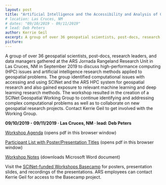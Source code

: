```yaml
---
layout: post
title: "Artificial Intelligence and the Accessibility and Analysis of Geospatial Data: A SCINet Workshop"
# location: Las Cruces, NM
# dates: "09/10/2019 - 09/11/2019"
# lead: Deb Peters
author: Kerrie Geil
excerpt: A group of over 36 geospatial scientists, post-docs, research leaders, and data managers gathered at the ARS Jornada Rangeland Research Unit in Las Cruces, NM in September 2019 to discuss high-performance computing
picture:
---
```


A group of over 36 geospatial scientists, post-docs, research leaders, and data managers gathered at the ARS Jornada Rangeland Research Unit in Las Cruces, NM in September 2019 to discuss high-performance computing (HPC) issues and artificial intelligence research methods applied to geospatial problems. The group identified computational issues with accessing and using SCINet and the ARS HPC system for geospatial research and also gained exposure to relevant machine learning and deep learning research methods. The workshop resulted in the creation of a SCINet Geospatial Working Group to continue identifying and addressing complex computational problems as well as to collaborate on new geospatial research projects. Contact Kerrie Geil to get involved with the Working Group.

**09/10/2019 - 09/11/2019   &middot;   Las Cruces, NM   &middot;   lead: Deb Peters**


[Workshop Agenda](/assets/pdf/workshops/2019-09-Geospatial-Las-Cruces/Workshop-Agenda.pdf) (opens pdf in this browser window)

[Participant List with Poster/Presentation Titles](/assets/pdf/workshops/2019-09-Geospatial-Las-Cruces/Workshop-Participant-List-with-Presentation-Titles.pdf) (opens pdf in this browser window)

[Workshop Notes](/assets/pdf/workshops/2019-09-Geospatial-Las-Cruces/Workshop-Notes.docx) (downloads Microsoft Word document)

Visit the [SCINet-funded Workshops Basecamp](https://3.basecamp.com/3625179/projects/13798928) for posters, presentation slides, and recordings of the presentations. ARS employees can contact Kerrie Geil for access to the Basecamp project.
